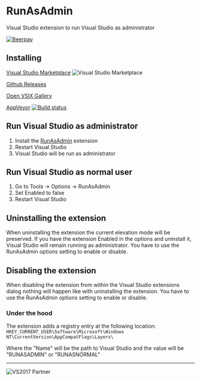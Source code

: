 # RunAsAdmin
Visual Studio extension to run Visual Studio as administrator

[![Beerpay](https://beerpay.io/sboulema/RunAsAdmin/badge.svg?style=flat)](https://beerpay.io/sboulema/RunAsAdmin)

## Installing
[Visual Studio Marketplace](https://marketplace.visualstudio.com/items?itemName=SamirBoulema.RunAsAdmin) ![Visual Studio Marketplace](http://vsmarketplacebadge.apphb.com/version-short/SamirBoulema.RunAsAdmin.svg)

[Github Releases](https://github.com/sboulema/RunAsAdmin/releases)

[Open VSIX Gallery](http://vsixgallery.com/extension/dda2a29d-8fd9-4131-adc5-afcf6ef36b25/)

[AppVeyor](https://ci.appveyor.com/project/sboulema/runasadmin) [![Build status](https://ci.appveyor.com/api/projects/status/swx1byhk0tuxsbog?svg=true)](https://ci.appveyor.com/project/sboulema/runasadmin)

## Run Visual Studio as administrator
1. Install the [RunAsAdmin](https://marketplace.visualstudio.com/items?itemName=SamirBoulema.RunAsAdmin) extension
2. Restart Visual Studio
3. Visual Studio will be run as administrator

## Run Visual Studio as normal user
1. Go to Tools -> Options -> RunAsAdmin
2. Set Enabled to false
3. Restart Visual Studio

## Uninstalling the extension
When uninstalling the extension the current elevation mode will be preserved. If you have the extension Enabled in the options and uninstall it, Visual Studio will remain running as administrator. You have to use the RunAsAdmin options setting to enable or disable.

## Disabling the extension
When disabling the extension from within the Visual Studio extensions dialog nothing will happen like with uninstalling the extension. You have to use the RunAsAdmin options setting to enable or disable.

### Under the hood
The extension adds a registry entry at the following location: `HKEY_CURRENT_USER\Software\Microsoft\Windows NT\CurrentVersion\AppCompatFlags\Layers\`

Where the "Name" will be the path to Visual Studio and the value will be "RUNASADMIN" or "RUNASNORMAL"

---

![VS2017 Partner](http://i.imgur.com/wlgwRF1.png)
